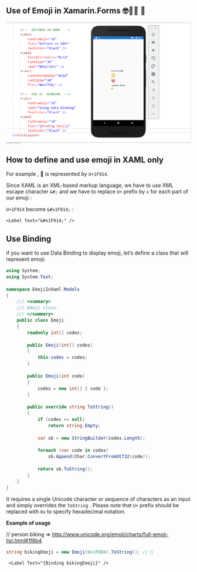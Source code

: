 ## Use of Emoji in Xamarin.Forms 🤓🤔👨 🤹‍

![](EmojiInXaml/screenshots/screenshot1.PNG)



## How to define and use emoji in XAML only

For example , 🤔 is represented by `U+1F914`.

Since XAML  is an XML-based markup language, we have to use XML escape character `&#;` and we have to replace `U+` prefix by `x` for each part of our emoji :

`U+1F914` become `&#x1F914;` :

```xaml
<Lebel Text="&#x1F914;" />
```

## Use Binding

if you want to use Data Binding to display emoji, let’s define a class that will represent emoji:

```csharp
using System;
using System.Text;

namespace EmojiInXaml.Models
{
    /// <summary>
    /// Emoji class.
    /// </summary>
    public class Emoji
    {
        readonly int[] codes;

        public Emoji(int[] codes)
        {
            this.codes = codes;
        }

        public Emoji(int code)
        {
            codes = new int[] { code };
        }

        public override string ToString()
        {
            if (codes == null)
                return string.Empty;

            var sb = new StringBuilder(codes.Length);

            foreach (var code in codes)
                sb.Append(Char.ConvertFromUtf32(code));

            return sb.ToString();
        }
    }
}
```

It requires a single Unicode character or sequence of characters as an input and simply overrides the `ToString` . Please note that `U+` prefix should be replaced with `0x` to specify hexadecimal notation.

**Example of usage**

 // person biking => http://www.unicode.org/emoji/charts/full-emoji-list.html#1f6b4  

```csharp
string bikingEmoji = new Emoji(0x1F6B4).ToString(); // 🚴
```

```xaml
 <Label Text="{Binding bikingEmoji}" />
```

